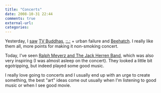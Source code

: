 ```yaml
---
title: "Concerts"
date: 2008-10-31 22:44
comments: true
external-url:
categories:
---
```

Yesterday, I [ saw][1] [TV Buddhas][2], [::.:][3] + urban failure and [Beehatch][4]. I really like them all, more points for making it non-smoking concert.

Today, I've seen [Ralph Meyerz and The Jack Herren Band][5], which was also very inspiring (I was almost asleep on the concert). They looked a little bit egotripping, but indeed played some good music.

I really love going to concerts and I usually end up with an urge to create something, the best "art" ideas come out usually when I'm listening to good music or when I see good movie.

  [1]: http://musiclaboratory.urbsounds.sk/
  [2]: http://www.myspace.com/tvbuddhas
  [3]: http://www.poo.sk/
  [4]: http://www.myspace.com/beehatched
  [5]: http://www.last.fm/music/Ralph+Meyerz+And+The+Jack+Herren+Band
